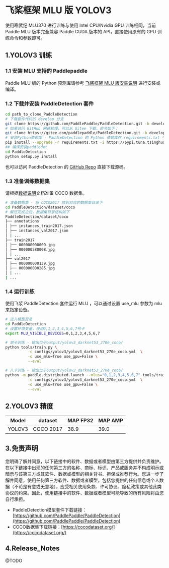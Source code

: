 # 飞桨框架 MLU 版 YOLOV3 

使用寒武纪 MLU370 进行训练与使用 Intel CPU/Nvidia GPU 训练相同，当前 Paddle MLU 版本完全兼容 Paddle CUDA 版本的 API，直接使用原有的 GPU 训练命令和参数即可。

## 1.YOLOV3 训练

### 1.1 安装 MLU 支持的 Paddlepaddle

Paddle MLU 版的 Python 预测库请参考 [飞桨框架 MLU 版安装说明](../../install/paddle_install_cn.md) 进行安装或编译。


### 1.2 下载并安装 PaddleDetection 套件

```bash
cd path_to_clone_PaddleDetection
# 下载套件代码的 develop 分支
git clone https://github.com/PaddlePaddle/PaddleDetection.git -b develop
# 如果访问 GitHub 网速较慢，可以从 Gitee 下载，命令如下：
git clone https://gitee.com/paddlepaddle/PaddleDetection.git -b develop
# 安装Python依赖库 - PaddleDetection 的 Python 依赖库在 requirements.txt 中给出
pip install --upgrade -r requirements.txt -i https://pypi.tuna.tsinghua.edu.cn/simple
## 编译安装paddledet
cd PaddleDetection
python setup.py install
```
也可以访问 PaddleDetection 的 [GitHub Repo](https://github.com/PaddlePaddle/PaddleDetection) 直接下载源码。

### 1.3 准备训练数据集
请根据[数据说明](https://github.com/PaddlePaddle/PaddleDetection/blob/release/2.5/docs/tutorials/data/PrepareDetDataSet.md)文档准备 COCO 数据集。
```bash
# 准备数据集 - 将 COCO2017 放到对应的数据集目录下
cd PaddleDetection/dataset/coco
# 解压完成之后，数据集目录结构如下
PaddleDetection/dataset/coco
├── annotations
│ ├── instances_train2017.json
│ ├── instances_val2017.json
│ | ...
├── train2017
│ ├── 000000000009.jpg
│ ├── 000000580008.jpg
│ | ...
├── val2017
│ ├── 000000000139.jpg
│ ├── 000000000285.jpg
│ | ...
| ...
```

### 1.4 运行训练

使用飞浆 PaddleDetection 套件运行 MLU ，可以通过设置 use_mlu 参数为 mlu 来指定设备。   
```bash
# 进入模型目录
cd PaddleDetection
# 设置环境变量，使用0,1,2,3,4,5,6,7号卡
export MLU_VISIBLE_DEVICES=0,1,2,3,4,5,6,7

# 单卡训练 - 输出位于output/yolov3_darknet53_270e_coco/
python tools/train.py \
          -c configs/yolov3/yolov3_darknet53_270e_coco.yml  \
          -o use_mlu=True use_gpu=False \
          --eval

# 八卡训练 - 输出位于output/yolov3_darknet53_270e_coco/
python -m paddle.distributed.launch --mlus="0,1,2,3,4,5,6,7" tools/train.py \
          -c configs/yolov3/yolov3_darknet53_270e_coco.yml  \
          -o use_mlu=True use_gpu=False \
          --eval 
```
## 2.YOLOV3 精度
| Model | dataset |MAP FP32| MAP AMP | 
| ------------- |------------- |------------- | ------------- |
| YOLOV3 | COCO 2017 | 38.9 | 39.0 |

## 3.免责声明
您明确了解并同意，以下链接中的软件、数据或者模型由第三方提供并负责维护。在以下链接中出现的任何第三方的名称、商标、标识、产品或服务并不构成明示或暗示与该第三方或其软件、数据或模型的相关背书、担保或推荐行为。您进一步了解并同意，使用任何第三方软件、数据或者模型，包括您提供的任何信息或个人数据（不论是有意或无意地），应受相关使用条款、许可协议、隐私政策或其他此类协议的约束。因此，使用链接中的软件、数据或者模型可能导致的所有风险将由您自行承担。
- PaddleDetection模型套件下载链接：[https://github.com/PaddlePaddle/PaddleDetection](https://github.com/PaddlePaddle/PaddleDetection)
- COCO数据集下载链接：[https://cocodataset.org/](https://cocodataset.org/)

## 4.Release_Notes
@TODO